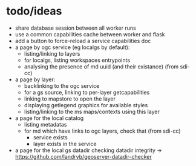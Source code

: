 # todo/ideas
- share database session between all worker runs
- use a common capabilities cache between worker and flask
- add a button to force-reload a service capabilities doc
- a page by ogc service (eg localgs by default):
  - listing/linking to layers
  - for localgs, listing workspaces entrypoints
  - analysing the presence of md uuid (and their existance) (from sdi-cc)
- a page by layer:
  - backlinking to the ogc service
  - for a gs source, linking to per-layer getcapabilities
  - linking to mapstore to open the layer
  - displaying getlegend graphics for available styles
  - listing/linking to the ms maps/contexts using this layer
- a page for the local catalog
  - listing metadatas
  - for md which have links to ogc layers, check that (from sdi-cc)
    - service exists
    - layer exists in the service
- a page for the local gs datadir checking datadir integrity -> https://github.com/landryb/geoserver-datadir-checker
